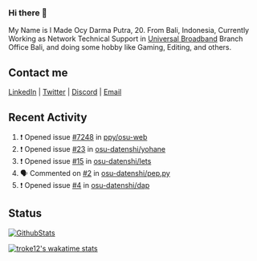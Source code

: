 ### Hi there 👋

My Name is I Made Ocy Darma Putra, 20. From Bali, Indonesia, Currently Working as Network Technical Support in [Universal Broadband](https://universal.net.id) Branch Office Bali, and doing some hobby like Gaming, Editing, and others.

## Contact me

[LinkedIn](https://linkedin.com/in/troke) | [Twitter](https://twitter.com/darma_ochi) | [Discord](https://link.troke.id/discord) | <a href="mailto:ochi@troke.id">Email</a> 

## Recent Activity

<!--START_SECTION:activity-->
1. ❗️ Opened issue [#7248](https://github.com/ppy/osu-web/issues/7248) in [ppy/osu-web](https://github.com/ppy/osu-web)
2. ❗️ Opened issue [#23](https://github.com/osu-datenshi/yohane/issues/23) in [osu-datenshi/yohane](https://github.com/osu-datenshi/yohane)
3. ❗️ Opened issue [#15](https://github.com/osu-datenshi/lets/issues/15) in [osu-datenshi/lets](https://github.com/osu-datenshi/lets)
4. 🗣 Commented on [#2](https://github.com/osu-datenshi/pep.py/issues/2) in [osu-datenshi/pep.py](https://github.com/osu-datenshi/pep.py)
5. ❗️ Opened issue [#4](https://github.com/osu-datenshi/dap/issues/4) in [osu-datenshi/dap](https://github.com/osu-datenshi/dap)
<!--END_SECTION:activity-->

## Status

[![GithubStats](https://github-readme-stats.vercel.app/api?username=troke12&show_icons=true)](https://github.com/troke12)

[![troke12's wakatime stats](https://github-readme-stats.vercel.app/api/wakatime?username=troke12&layout=compact)](https://wakatime.com/@troke12) 

